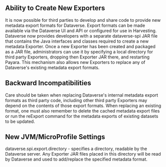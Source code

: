 ## Ability to Create New Exporters

It is now possible for third parties to develop and share code to provide new metadata export formats for Dataverse. Export formats can be made available via the Dataverse UI and API or configured for use in Harvesting. Dataverse now provides developers with a separate dataverse-spi JAR file that contains the Java interfaces and classes required to create a new metadata Exporter. Once a new Exporter has been created and packaged as a JAR file, administrators can use it by specifying a local directory for third party Exporters, dropping then Exporter JAR there, and restarting Payara. This mechanism also allows new Exporters to replace any of Dataverse's existing metadata export formats.

## Backward Incompatibilities

Care should be taken when replacing Dataverse's internal metadata export formats as third party code, including other third party Exporters may depend on the contents of those export formats. When replacing an existing format, one must also remember to delete the cached metadata export files or run the reExport command for the metadata exports of existing datasets to be updated.

## New JVM/MicroProfile Settings

dataverse.spi.export.directory - specifies a directory, readable by the Dataverse server. Any Exporter JAR files placed in this directory will be read by Dataverse and used to add/replace the specified metadata format.